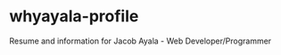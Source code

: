whyayala-profile
================

Resume and information for Jacob Ayala - Web Developer/Programmer
